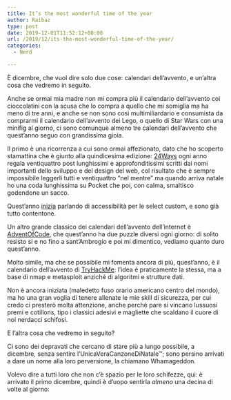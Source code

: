 ```yaml
---
title: It’s the most wonderful time of the year
author: Raibaz
type: post
date: 2019-12-01T11:52:12+00:00
url: /2019/12/its-the-most-wonderful-time-of-the-year/
categories:
  - Nerd

---
```

È dicembre, che vuol dire solo due cose: calendari dell&#8217;avvento, e un&#8217;altra cosa che vedremo in seguito.

Anche se ormai mia madre non mi compra più il calendario dell&#8217;avvento coi cioccolatini con la scusa che lo compra a quello che mi somiglia ma ha meno di tre anni, e anche se non sono così multimiliardario e consumista da comprarmi il calendario dell&#8217;avvento dei Lego, o quello di Star Wars con una minifig al giorno, ci sono comunque almeno tre calendari dell&#8217;avvento che quest&#8217;anno seguo con grandissima gioia.

Il primo è una ricorrenza a cui sono ormai affezionato, dato che ho scoperto stamattina che è giunto alla quindicesima edizione: [24Ways][1] ogni anno regala ventiquattro post lunghissimi e approfonditissimi scritti dai nomi importanti dello sviluppo e del design del web, col risultato che è sempre impossibile leggerli tutti e ventiquattro &#8220;nel mentre&#8221; ma quando arriva natale ho una coda lunghissima su Pocket che poi, con calma, smaltisco godendone un sacco.

Quest&#8217;anno [inizia][2] parlando di accessibilità per le select custom, e sono già tutto contentone.

Un altro grande classico dei calendari dell&#8217;avvento dell&#8217;internet è [AdventOfCode][3], che quest&#8217;anno ha due puzzle diversi ogni giorno: di solito resisto si e no fino a sant&#8217;Ambrogio e poi mi dimentico, vediamo quanto duro quest&#8217;anno.

Molto simile, ma che se possibile mi fomenta ancora di più, quest&#8217;anno, è il calendario dell&#8217;avvento di [TryHackMe][4]: l&#8217;idea è praticamente la stessa, ma a base di nmap e metasploit anziché di algoritmi e strutture dati.

Non è ancora iniziata (maledetto fuso orario americano centro del mondo), ma ho una gran voglia di tenere allenate le mie skill di sicurezza, per cui credo ci presterò molta attenzione, anche perché pare si vincano lussuosi premi e cotillons, tipo i classici adesivi e magliette che scaldano il cuore di noi nerdacci schifosi.

E l&#8217;altra cosa che vedremo in seguito?

Ci sono dei depravati che cercano di stare più a lungo possibile, a dicembre, senza sentire l&#8217;UnicaVeraCanzoneDiNatale™; sono persino arrivati a dare un nome alla loro perversione, la chiamano Whamageddon.

Volevo dire a tutti loro che non c&#8217;è spazio per le loro schifezze, qui: è arrivato il primo dicembre, quindi è d&#8217;uopo sentirla _almeno_ una decina di volte al giorno:<figure class="wp-block-embed-youtube wp-block-embed is-type-video is-provider-youtube wp-embed-aspect-16-9 wp-has-aspect-ratio">

<div class="wp-block-embed__wrapper">
</div></figure>

 [1]: https://24ways.org/
 [2]: https://24ways.org/2019/making-a-better-custom-select-element/
 [3]: https://adventofcode.com/2019/day/1
 [4]: https://tryhackme.com/christmas